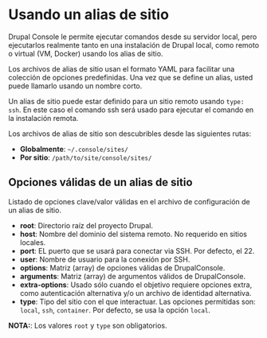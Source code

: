 # Usando un alias de sitio

Drupal Console le permite ejecutar comandos desde su servidor local, pero ejecutarlos realmente tanto en una instalación de Drupal local, como remoto o virtual (VM, Docker) usando los alias de sitio.

Los archivos de alias de sitio usan el formato YAML para facilitar una colección de opciones predefinidas. Una vez que se define un alias, usted puede llamarlo usando un nombre corto.

Un alias de sitio puede estar definido para un sitio remoto usando `type: ssh`. En este caso el comando ssh será usado para ejecutar el comando en la instalación remota.

Los archivos de alias de sitio son descubribles desde las siguientes rutas:

* **Globalmente**: `~/.console/sites/`
* **Por sitio**: `/path/to/site/console/sites/`

## Opciones válidas de un alias de sitio

Listado de opciones clave/valor válidas en el archivo de configuración de un alias de sitio.

* **root**: Directorio raíz del proyecto Drupal.
* **host**: Nombre del dominio del sistema remoto. No requerido en sitios locales.
* **port**: EL puerto que se usará para conectar via SSH. Por defecto, el 22.
* **user**: Nombre de usuario para la conexión por SSH.
* **options**: Matriz (array) de opciones válidas de DrupalConsole.
* **arguments**: Matriz (array) de argumentos válidos de DrupalConsole.
* **extra-options**: Usado sólo cuando el objetivo requiere opciones extra, como autenticación alternativa y/o un archivo de identidad alternativa.
* **type**: Tipo del sitio con el que interactuar. Las opciones permitidas son: `local`, `ssh`, `container`. Por defecto, se usa la opción `local`.

**NOTA:**: Los valores `root` y `type` son obligatorios.
